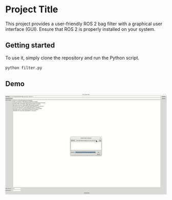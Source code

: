 
# Project Title

This project provides a user-friendly ROS 2 bag filter with a graphical user interface (GUI). Ensure that ROS 2 is properly installed on your system. 

## Getting started
To use it, simply clone the repository and run the Python script.
```bash
python filter.py
```

## Demo

![me](https://github.com/fengzeAltos/ROS2BagFilter/blob/main/gif/usage.gif)